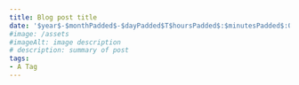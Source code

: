 ```yaml
---
title: Blog post title
date: '$year$-$monthPadded$-$dayPadded$T$hoursPadded$:$minutesPadded$:00.000+09:30'
#image: /assets
#imageAlt: image description
# description: summary of post
tags:
- A Tag
---
```


